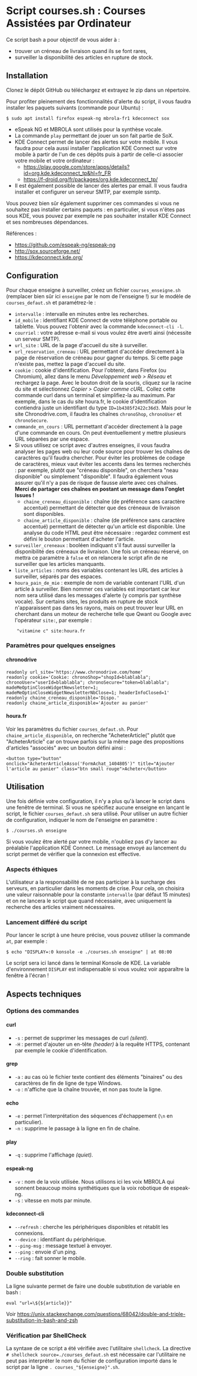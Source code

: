 # Script courses.sh : Courses Assistées par Ordinateur

Ce script bash a pour objectif de vous aider à :

* trouver un créneau de livraison quand ils se font rares,
* surveiller la disponibilité des articles en rupture de stock.

## Installation

Clonez le dépôt GitHub ou téléchargez et extrayez le zip dans un répertoire.

Pour profiter pleinement des fonctionnalités d'alerte du script, il vous faudra installer les paquets suivants (commande pour Ubuntu) :

```
$ sudo apt install firefox espeak-ng mbrola-fr1 kdeconnect sox
```

* eSpeak NG et MBROLA sont utilisés pour la synthèse vocale.
* La commande `play` permettant de jouer un son fait partie de SoX.
* KDE Connect permet de lancer des alertes sur votre mobile. Il vous faudra pour cela aussi installer l'application KDE Connect sur votre mobile à partir de l'un de ces dépôts  puis à partir de celle-ci associer votre mobile et votre ordinateur :
    * https://play.google.com/store/apps/details?id=org.kde.kdeconnect_tp&hl=fr_FR
    * https://f-droid.org/fr/packages/org.kde.kdeconnect_tp/
* Il est également possible de lancer des alertes par email. Il vous faudra installer et configurer un serveur SMTP, par exemple ssmtp.

Vous pouvez bien sûr également supprimer ces commandes si vous ne souhaitez pas installer certains paquets : en particulier, si vous n'êtes pas sous KDE, vous pouvez par exemple ne pas souhaiter installer KDE Connect et ses nombreuses dépendances.

Références :

* https://github.com/espeak-ng/espeak-ng
* http://sox.sourceforge.net/
* https://kdeconnect.kde.org/


## Configuration

Pour chaque enseigne à surveiller, créez un fichier `courses_enseigne.sh` (remplacer bien sûr ici `enseigne` par le nom de l'enseigne !) sur le modèle de `courses_defaut.sh` et paramétrez-le :

* `intervalle` : intervalle en minutes entre les recherches.
* `id_mobile` : identifiant KDE Connect de votre téléphone portable ou tablette. Vous pouvez l'obtenir avec la commande `kdeconnect-cli -l`.
* `courriel` : votre adresse e-mail si vous voulez être averti ainsi (nécessite un serveur SMTP).
* `url_site` : URL de la page d'accueil du site à surveiller.
* `url_reservation_creneau` : URL permettant d'accéder directement à la page de réservation de créneau pour gagner du temps. Si cette page n'existe pas, mettez la page d'accueil du site.
* `cookie` : cookie d'identification. Pour l'obtenir, dans Firefox (ou Chromium), allez dans le menu *Développement web > Réseau* et rechargez la page. Avec le bouton droit de la souris, cliquez sur la racine du site et sélectionnez *Copier > Copier comme cURL.* Collez cette commande curl dans un terminal et simplifiez-la au maximum. Par exemple, dans le cas du site houra.fr, le cookie d'identification contiendra juste un identifiant du type `ID=1b4385f2422c36d3`. Mais pour le site Chronodrive.com, il faudra les chaînes `chronoShop`, `chronoUser` et `chronoSecure`.
* `commande_en_cours` : URL permettant d'accéder directement à la page d'une commande en cours. On peut éventuellement y mettre plusieurs URL séparées par une espace.
* Si vous utilisez ce script avec d'autres enseignes, il vous faudra analyser les pages web ou leur code source pour trouver les chaînes de caractères qu'il faudra chercher. Pour éviter les problèmes de codage de caractères, mieux vaut éviter les accents dans les termes recherchés : par exemple, plutôt que "créneau disponible", on cherchera "neau disponible" ou simplement "disponible". Il faudra également vous assurer qu'il n'y a pas de risque de fausse alerte avec ces chaînes. **Merci de partager ces chaînes en postant un message dans l'onglet Issues !**
    * `chaine_creneau_disponible` : chaîne (de préférence sans caractère accentué) permettant de détecter que des créneaux de livraison sont disponibles.
    * `chaine_article_disponible` : chaîne  (de préférence sans caractère accentué) permettant de détecter qu'un article est disponible. Une analyse du code HTML peut être nécessaire : regardez comment est défini le bouton permettant d'acheter l'article.
* `surveiller_creneaux` : booléen indiquant s'il faut aussi surveiller la disponibilité des créneaux de livraison. Une fois un créneau réservé, on mettra ce paramètre à `false` et on relancera le script afin de ne surveiller que les articles manquants.
* `liste_articles` : noms des variables contenant les URL des articles à surveiller, séparés par des espaces.
* `houra_pain_de_mie` : exemple de nom de variable contenant l'URL d'un article à surveiller. Bien nommer ces variables est important car leur nom sera utilisé dans les messages d'alerte (y compris par synthèse vocale). Sur certains sites, les produits en rupture de stock n'apparaissent pas dans les rayons, mais on peut trouver leur URL en cherchant dans un moteur de recherche telle que Qwant ou Google avec l'opérateur 
`site:`, par exemple :

```
    "vitamine c" site:houra.fr
```

### Paramètres pour quelques enseignes

#### chronodrive

```
readonly url_site='https://www.chronodrive.com/home'
readonly cookie='Cookie: chronoShop="shopId=blablabla"; chronoUser="userId=blablabla"; chronoSecure="token=blablabla"; madeMeOptinCloseWidgetNewsletter=1; madeMeOptinCloseWidgetNewsletterNbClose=1; headerInfoClosed=1'
readonly chaine_creneau_disponible='Dispo.'
readonly chaine_article_disponible='Ajouter au panier'
```

#### houra.fr

Voir les paramètres du fichier `courses_defaut.sh`. Pour `chaine_article_disponible`, on recherche "AcheterArticle(" plutôt que "AcheterArticle" car on trouve parfois sur la même page des propositions d'articles "associés" avec un bouton défini ainsi :

```
<button type="button" onclick="AcheterArticleAsso('FormAchat_1404805')" title="Ajouter l'article au panier" class="btn small rouge">Acheter</button>
```


## Utilisation

Une fois définie votre configuration, il n'y a plus qu'à lancer le script dans une fenêtre de terminal.
Si vous ne spécifiez aucune enseigne en lançant le script, le fichier `courses_defaut.sh` sera utilisé. Pour utiliser un autre fichier de configuration, indiquer le nom de l'enseigne en paramètre :

```
$ ./courses.sh enseigne
```

Si vous voulez être alerté par votre mobile, n'oubliez pas d'y lancer au préalable l'application KDE Connect. Le message envoyé au lancement du script permet de vérifier que la connexion est effective.

### Aspects éthiques

L'utilisateur a la responsabilité de ne pas participer à la surcharge des serveurs, en particulier dans les moments de crise. Pour cela, on choisira une valeur raisonnable pour la constante `intervalle` (par défaut 15 minutes) et on ne lancera le script que quand nécessaire, avec uniquement la recherche des articles vraiment nécessaires.

### Lancement différé du script

Pour lancer le script à une heure précise, vous pouvez utiliser la commande `at`, par exemple :

```
$ echo "DISPLAY=:0 konsole -e ./courses.sh enseigne" | at 08:00
```
Le script sera ici lancé dans le terminal Konsole de KDE. La variable d'environnement `DISPLAY` est indispensable si vous voulez voir apparaître la fenêtre à l'écran !


## Aspects techniques

### Options des commandes

#### curl

* `-s` : permet de supprimer les messages de curl *(silent).*
* `-H` : permet d'ajouter un en-tête *(header)* à la requête HTTPS, contenant par exemple le cookie d'identification.

#### grep

* `-a` : au cas où le fichier texte contient des éléments "binaires" ou des caractères de fin de ligne de type Windows.
* `-o` : n'affiche que la chaîne trouvée, et non pas toute la ligne.

#### echo

* `-e` : permet l'interprétation des séquences d'échappement (`\n` en particulier).
* `-n` : supprime le passage à la ligne en fin de chaîne.

#### play

* `-q` : supprime l'affichage *(quiet).*

#### espeak-ng

* `-v` : nom de la voix utilisée. Nous utilisons ici les voix MBROLA qui sonnent beaucoup moins synthétiques que la voix robotique de espeak-ng.
* `-s` : vitesse en mots par minute.

#### kdeconnect-cli

* `--refresh` : cherche les périphériques disponibles et rétablit les connexions.
* `--device` : identifiant du périphérique.
* `--ping-msg` : message textuel à envoyer.
* `--ping` : envoie d'un ping.
* `--ring` : fait sonner le mobile.

### Double substitution

La ligne suivante permet de faire une double substitution de variable en bash :

```
eval "url=\${${article}}"
```

Voir https://unix.stackexchange.com/questions/68042/double-and-triple-substitution-in-bash-and-zsh

### Vérification par ShellCheck

La syntaxe de ce script a été vérifiée avec l'utilitaire `shellcheck`. La directive `# shellcheck source=./courses_defaut.sh` est nécessaire car l'utilitaire ne peut pas interpréter le nom du fichier de configuration importé dans le script par la ligne `. courses_"${enseigne}".sh`.
